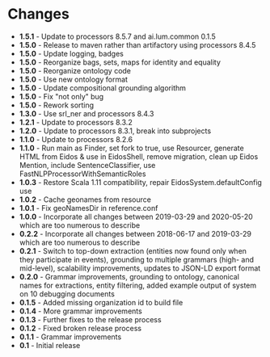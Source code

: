 # Changes
+ **1.5.1** - Update to processors 8.5.7 and ai.lum.common 0.1.5
+ **1.5.0** - Release to maven rather than artifactory using processors 8.4.5
+ **1.5.0** - Update logging, badges
+ **1.5.0** - Reorganize bags, sets, maps for identity and equality
+ **1.5.0** - Reorganize ontology code
+ **1.5.0** - Use new ontology format
+ **1.5.0** - Update compositional grounding algorithm
+ **1.5.0** - Fix "not only" bug
+ **1.5.0** - Rework sorting
+ **1.3.0** - Use srl_ner and processors 8.4.3
+ **1.2.1** - Update to processors 8.3.2
+ **1.2.0** - Update to processors 8.3.1, break into subprojects
+ **1.1.0** - Update to processors 8.2.6
+ **1.1.0** - Run main as Finder, set fork to true, use Resourcer, generate HTML from Eidos & use in EidosShell,
remove migration, clean up Eidos Mention, include SentenceClassifier, use FastNLPProcessorWithSemanticRoles
+ **1.0.3** - Restore Scala 1.11 compatibility, repair EidosSystem.defaultConfig use
+ **1.0.2** - Cache geonames from resource
+ **1.0.1** - Fix geoNamesDir in reference.conf
+ **1.0.0** - Incorporate all changes between 2019-03-29 and 2020-05-20 which are too numerous to describe
+ **0.2.2** - Incorporate all changes between 2018-06-17 and 2019-03-29 which are too numerous to describe
+ **0.2.1** - Switch to top-down extraction (entities now found only when they participate in events), grounding
to multiple grammars (high- and mid-level), scalability improvements, updates to JSON-LD export format
+ **0.2.0** - Grammar improvements, grounding to ontology, canonical names for extractions, 
entity filtering, added example output of system on 10 debugging documents
+ **0.1.5** - Added missing organization id to build file
+ **0.1.4** - More grammar improvements
+ **0.1.3** - Further fixes to the release process
+ **0.1.2** - Fixed broken release process
+ **0.1.1** - Grammar improvements
+ **0.1**   - Initial release
